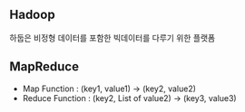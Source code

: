 ## Hadoop

하둡은 비정형 데이터를 포함한 빅데이터를 다루기 위한 플랫폼

## MapReduce

- Map Function : (key1, value1) -> (key2, value2)
- Reduce Function : (key2, List of value2) -> (key3, value3)


